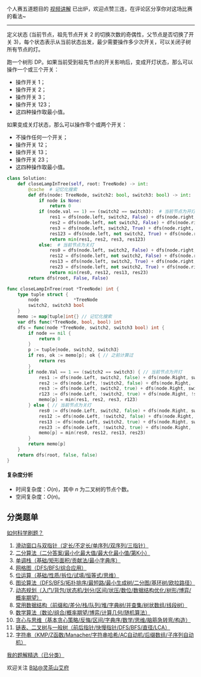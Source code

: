 个人赛五道题目的 [视频讲解](https://www.bilibili.com/video/BV1zN4y1K762) 已出炉，欢迎点赞三连，在评论区分享你对这场比赛的看法~

---

定义状态 (当前节点，祖先节点开关 2 的切换次数的奇偶性，父节点是否切换了开关 3)，每个状态表示从当前状态出发，最少需要操作多少次开关，可以关闭子树所有节点的灯。

跑一个树形 DP。如果当前受到祖先节点的开关影响后，变成开灯状态，那么可以操作一个或三个开关：

- 操作开关 1；
- 操作开关 2；
- 操作开关 3；
- 操作开关 123；
- 这四种操作取最小值。

如果变成关灯状态，那么可以操作零个或两个开关：

- 不操作任何一个开关；
- 操作开关 12；
- 操作开关 13；
- 操作开关 23；
- 这四种操作取最小值。

```py [sol1-Python3]
class Solution:
    def closeLampInTree(self, root: TreeNode) -> int:
        @cache  # 记忆化搜索
        def dfs(node: TreeNode, switch2: bool, switch3: bool) -> int:
            if node is None:
                return 0
            if (node.val == 1) == (switch2 == switch3):  # 当前节点为开灯
                res1 = dfs(node.left, switch2, False) + dfs(node.right, switch2, False) + 1
                res2 = dfs(node.left, not switch2, False) + dfs(node.right, not switch2, False) + 1
                res3 = dfs(node.left, switch2, True) + dfs(node.right, switch2, True) + 1
                res123 = dfs(node.left, not switch2, True) + dfs(node.right, not switch2, True) + 3
                return min(res1, res2, res3, res123)
            else:  # 当前节点为关灯
                res0 = dfs(node.left, switch2, False) + dfs(node.right, switch2, False)
                res12 = dfs(node.left, not switch2, False) + dfs(node.right, not switch2, False) + 2
                res13 = dfs(node.left, switch2, True) + dfs(node.right, switch2, True) + 2
                res23 = dfs(node.left, not switch2, True) + dfs(node.right, not switch2, True) + 2
                return min(res0, res12, res13, res23)
        return dfs(root, False, False)
```

```go [sol1-Go]
func closeLampInTree(root *TreeNode) int {
    type tuple struct {
        node             *TreeNode
        switch2, switch3 bool
    }
    memo := map[tuple]int{} // 记忆化搜索
    var dfs func(*TreeNode, bool, bool) int
    dfs = func(node *TreeNode, switch2, switch3 bool) int {
        if node == nil {
            return 0
        }
        p := tuple{node, switch2, switch3}
        if res, ok := memo[p]; ok { // 之前计算过
            return res
        }
        if node.Val == 1 == (switch2 == switch3) { // 当前节点为开灯
            res1 := dfs(node.Left, switch2, false) + dfs(node.Right, switch2, false) + 1
            res2 := dfs(node.Left, !switch2, false) + dfs(node.Right, !switch2, false) + 1
            res3 := dfs(node.Left, switch2, true) + dfs(node.Right, switch2, true) + 1
            r123 := dfs(node.Left, !switch2, true) + dfs(node.Right, !switch2, true) + 3
            memo[p] = min(res1, res2, res3, r123)
        } else { // 当前节点为关灯
            res0 := dfs(node.Left, switch2, false) + dfs(node.Right, switch2, false)
            res12 := dfs(node.Left, !switch2, false) + dfs(node.Right, !switch2, false) + 2
            res13 := dfs(node.Left, switch2, true) + dfs(node.Right, switch2, true) + 2
            res23 := dfs(node.Left, !switch2, true) + dfs(node.Right, !switch2, true) + 2
            memo[p] = min(res0, res12, res13, res23)
        }
        return memo[p]
    }
    return dfs(root, false, false)
}
```

#### 复杂度分析

- 时间复杂度：$O(n)$，其中 $n$ 为二叉树的节点个数。
- 空间复杂度：$O(n)$。

## 分类题单

[如何科学刷题？](https://leetcode.cn/circle/discuss/RvFUtj/)

1. [滑动窗口与双指针（定长/不定长/单序列/双序列/三指针）](https://leetcode.cn/circle/discuss/0viNMK/)
2. [二分算法（二分答案/最小化最大值/最大化最小值/第K小）](https://leetcode.cn/circle/discuss/SqopEo/)
3. [单调栈（基础/矩形面积/贡献法/最小字典序）](https://leetcode.cn/circle/discuss/9oZFK9/)
4. [网格图（DFS/BFS/综合应用）](https://leetcode.cn/circle/discuss/YiXPXW/)
5. [位运算（基础/性质/拆位/试填/恒等式/思维）](https://leetcode.cn/circle/discuss/dHn9Vk/)
6. [图论算法（DFS/BFS/拓扑排序/最短路/最小生成树/二分图/基环树/欧拉路径）](https://leetcode.cn/circle/discuss/01LUak/)
7. [动态规划（入门/背包/状态机/划分/区间/状压/数位/数据结构优化/树形/博弈/概率期望）](https://leetcode.cn/circle/discuss/tXLS3i/)
8. [常用数据结构（前缀和/差分/栈/队列/堆/字典树/并查集/树状数组/线段树）](https://leetcode.cn/circle/discuss/mOr1u6/)
9. [数学算法（数论/组合/概率期望/博弈/计算几何/随机算法）](https://leetcode.cn/circle/discuss/IYT3ss/)
10. [贪心与思维（基本贪心策略/反悔/区间/字典序/数学/思维/脑筋急转弯/构造）](https://leetcode.cn/circle/discuss/g6KTKL/)
11. [链表、二叉树与一般树（前后指针/快慢指针/DFS/BFS/直径/LCA）](https://leetcode.cn/circle/discuss/K0n2gO/)
12. [字符串（KMP/Z函数/Manacher/字符串哈希/AC自动机/后缀数组/子序列自动机）](https://leetcode.cn/circle/discuss/SJFwQI/)

[我的题解精选（已分类）](https://github.com/EndlessCheng/codeforces-go/blob/master/leetcode/SOLUTIONS.md)

欢迎关注 [B站@灵茶山艾府](https://space.bilibili.com/206214)
